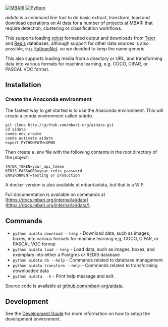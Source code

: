 [![MBARI](https://www.mbari.org/wp-content/uploads/2014/11/logo-mbari-3b.png)](http://www.mbari.org)
[![Python](https://img.shields.io/badge/language-Python-blue.svg)](https://www.python.org/downloads/)

*aidata* is a command line tool to do basic extract, transform, load and download operations
on AI data for a number of projects at MBARI that require detection, clustering or classification
workflows.
 
This supports loading [sdcat](https://github.com/mbari-org/sdcat) formatted output and downloads from [Tator](https://www.tatorapp.com/) and 
[Redis](https://redis.io) databases, although support for other data sources is also possible, e.g. [FathomNet](https://fathomnet.org/).
so we decided to keep the name generic.

This also supports loading media from a directory or URL, and transforming data into various 
formats for machine learning, e.g. COCO, CIFAR, or PASCAL VOC format.

## Installation 

### Create the Anaconda environment

The fastest way to get started is to use the Anaconda environment.  This will create a conda environment called *aidata*.
```shell
git clone http://github.com/mbari-org/aidata.git
cd aidata
conda env create 
conda activate aidata
export PYTHONPATH=$PWD
```

Then create a .env file with the following contents in the root directory of the project:
```shell
TATOR_TOKEN=your_api_token
REDIS_PASSWORD=your_redis_password
ENVIRONMENT=testing or production
```

A docker version is also available at mbari/aidata, but that is a WIP.

Full documentation is available on commands at [https://docs.mbari.org/internal/ai/data](https://docs.mbari.org/internal/ai/data/). 

## Commands

* `python aidata download --help` -  Download data, such as images, boxes, into various formats for machine learning e,g, COCO, CIFAR, or PASCAL VOC format
* `python aidata load --help` -  Load data, such as images, boxes, and exemplars into either a Postgres or REDIS database
* `python aidata db --help` -  Commands related to database management
* `python aidata transform --help` - Commands related to transforming downloaded data
* `python aidata  -h` - Print help message and exit.
 
Source code is available at [github.com/mbari-org/aidata](https://github.com/mbari-org/aidata/). 

## Development
See the [Development Guide](DEVELOPMENT.md) for more information on how to setup the development environment.
